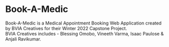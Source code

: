 # Book-A-Medic
Book-A-Medic is a Medical Appointment Booking Web Application created by BVIA Creatives for their Winter 2022 Capstone Project. 
<br> BVIA Creatives includes - Blessing Omobo, Vineeth Varma, Isaac Paulose &amp; Anjali Ravikumar.
